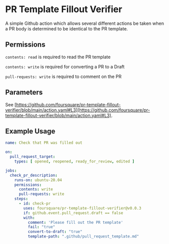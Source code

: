 # PR Template Fillout Verifier

A simple Github action which allows several different actions be taken when a PR body is determined to be identical to the PR template.

## Permissions

`contents: read` is required to read the PR template

`contents: write` is required for converting a PR to a Draft

`pull-requests: write` is required to comment on the PR

## Parameters

See [https://github.com/foursquare/pr-template-fillout-verifier/blob/main/action.yaml#L3](https://github.com/foursquare/pr-template-fillout-verifier/blob/main/action.yaml#L3).


## Example Usage

```yaml
name: Check that PR was filled out

on:
  pull_request_target:
    types: [ opened, reopened, ready_for_review, edited ]

jobs:
  check_pr_description:
    runs-on: ubuntu-20.04
    permissions:
      contents: write
      pull-requests: write
    steps:
      - id: check-pr
        uses: foursquare/pr-template-fillout-verifier@v0.0.3
        if: github.event.pull_request.draft == false
        with:
          comment: 'Please fill out the PR template'
          fail: "true"
          convert-to-draft: "true"
          template-path: ".github/pull_request_template.md"
```
 
